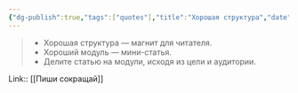 ```yaml
---
{"dg-publish":true,"tags":["quotes"],"title":"Хорошая структура","date":"2021-10-19T12:24:00+03:00","modified_at":"2022-07-24T14:47:19+03:00","permalink":"/quotes/202110191224/","dgHomeLink":false,"dgPassFrontmatter":true}
---
```




> - Хорошая структура — магнит для читателя.
> - Хороший модуль — мини-статья.
> - Делите статью на модули, исходя из цели и аудитории.

Link:: [[Пиши сокращай]]
